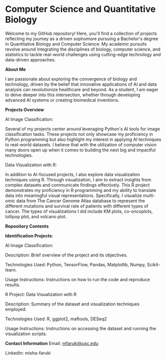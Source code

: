 # Computer Science and Quantitative Biology 

Welcome to my GitHub repository! Here, you'll find a collection of projects reflecting my journey as a driven sophomore pursuing a Bachelor's degree in Quantitative Biology and Computer Science. My academic pursuits revolve around integrating the disciplines of biology, computer science, and statistics to tackle real-world challenges using cutting-edge technology and data-driven approaches.

**About Me**

I am passionate about exploring the convergence of biology and technology, driven by the belief that innovative applications of AI and data analysis can revolutionize healthcare and beyond. As a student, I am eager to delve deeper into this intersection, whether through developing advanced AI systems or creating biomedical inventions.

**Projects Overview**

AI Image Classification: 

Several of my projects center around leveraging Python's AI tools for image classification tasks. These projects not only showcase my proficiency in Python programming but also highlight my interest in applying AI techniques to real-world datasets. I believe that with the utilization of computer vision many doors open up when it comes to building the next big and impactful technologies. 

Data Visualization with R:  

In addition to AI-focused projects, I also explore data visualization techniques using R. Through visualization, I aim to extract insights from complex datasets and communicate findings effectively. This R project demonstrates my proficiency in R programming and my ability to translate data into meaningful visual representations. Specifically, I visualize multi-omic data from The Cancer Genome Atlas database to represent the different mutations and survival rate of patients with different types of cancer. The types of visualizations I did include KM plots, co-oncoplots, lollipop plot, and volcano plot.  

**Repository Contents**

**Identification Projects**: 

AI Image Classification:

Description: Brief overview of the project and its objectives.

Technologies Used: Python, TensorFlow, Pandas, Matplotlib, Numpy, Scikit-learn.

Usage Instructions: Instructions on how to run the code and reproduce results.

R Project: Data Visualization with R

Description: Summary of the dataset and visualization techniques employed.

Technologies Used: R, ggplot2, maftools, DESeq2

Usage Instructions: Instructions on accessing the dataset and running the visualization scripts.

**Contact Information**
Email: mfaruki@usc.edu

LinkedIn: misha-faruki 
